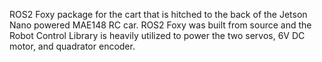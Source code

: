 ROS2 Foxy package for the cart that is hitched to the back of the Jetson Nano powered MAE148 RC car. ROS2 Foxy was built from source and the Robot Control Library is heavily utilized to power the two servos, 6V DC motor, and quadrator encoder. 
